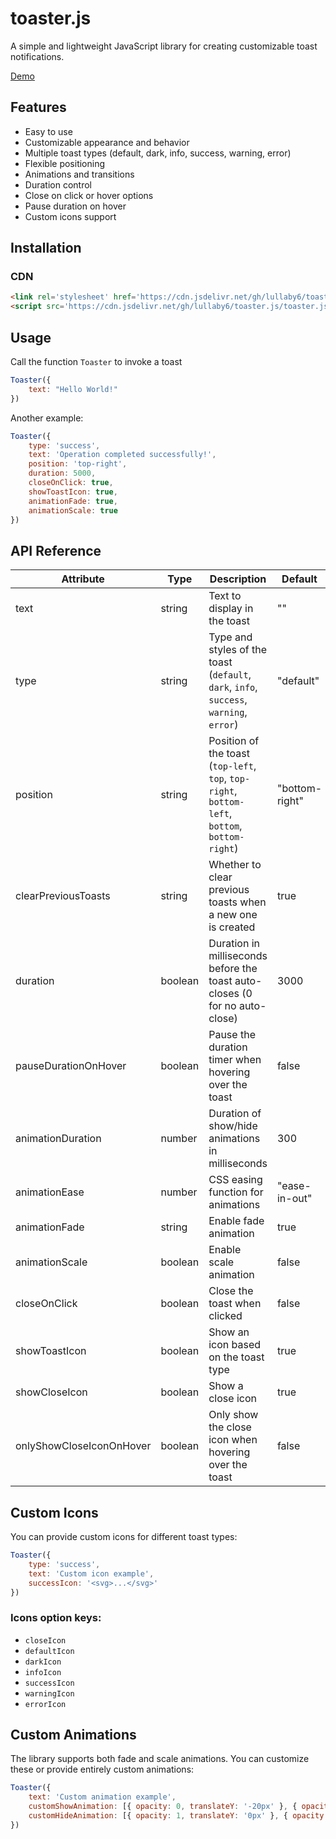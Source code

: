 # toaster.js

A simple and lightweight JavaScript library for creating customizable toast notifications.

[Demo](https://lullaby6.github.io/toaster.js/)

## Features

- Easy to use
- Customizable appearance and behavior
- Multiple toast types (default, dark, info, success, warning, error)
- Flexible positioning
- Animations and transitions
- Duration control
- Close on click or hover options
- Pause duration on hover
- Custom icons support

## Installation

### CDN

```html
<link rel='stylesheet' href='https://cdn.jsdelivr.net/gh/lullaby6/toaster.js/toaster.css'>
<script src='https://cdn.jsdelivr.net/gh/lullaby6/toaster.js/toaster.js'></script>
```

## Usage

Call the function `Toaster` to invoke a toast

```js
Toaster({
    text: "Hello World!"
})
```

Another example:

```js
Toaster({
    type: 'success',
    text: 'Operation completed successfully!',
    position: 'top-right',
    duration: 5000,
    closeOnClick: true,
    showToastIcon: true,
    animationFade: true,
    animationScale: true
})
```

## API Reference

| Attribute | Type | Description | Default |
|-----------------|----------------------|----------------------------------------------------------------------------|-------------|
| text | string | Text to display in the toast | "" |
| type | string | Type and styles of the toast (`default`, `dark`, `info`, `success`, `warning`, `error`) | "default" |
| position | string | Position of the toast (`top-left`, `top`, `top-right`, `bottom-left`, `bottom`, `bottom-right`) | "bottom-right" |
| clearPreviousToasts | string | Whether to clear previous toasts when a new one is created | true |
| duration | boolean | Duration in milliseconds before the toast auto-closes (0 for no auto-close) | 3000 |
| pauseDurationOnHover | boolean | Pause the duration timer when hovering over the toast | false |
| animationDuration | number | Duration of show/hide animations in milliseconds | 300 |
| animationEase | number | CSS easing function for animations | "ease-in-out" |
| animationFade | string | Enable fade animation | true |
| animationScale | boolean | Enable scale animation | false |
| closeOnClick | boolean | Close the toast when clicked | false |
| showToastIcon | boolean | Show an icon based on the toast type | true |
| showCloseIcon | boolean | Show a close icon | true |
| onlyShowCloseIconOnHover | boolean | Only show the close icon when hovering over the toast | false |

## Custom Icons

You can provide custom icons for different toast types:

```js
Toaster({
    type: 'success',
    text: 'Custom icon example',
    successIcon: '<svg>...</svg>'
})
```

### Icons option keys:
- `closeIcon`
- `defaultIcon`
- `darkIcon`
- `infoIcon`
- `successIcon`
- `warningIcon`
- `errorIcon`

## Custom Animations

The library supports both fade and scale animations. You can customize these or provide entirely custom animations:


```js
Toaster({
    text: 'Custom animation example',
    customShowAnimation: [{ opacity: 0, translateY: '-20px' }, { opacity: 1, translateY: '0px' }],
    customHideAnimation: [{ opacity: 1, translateY: '0px' }, { opacity: 0, translateY: '20px' }]
})
```